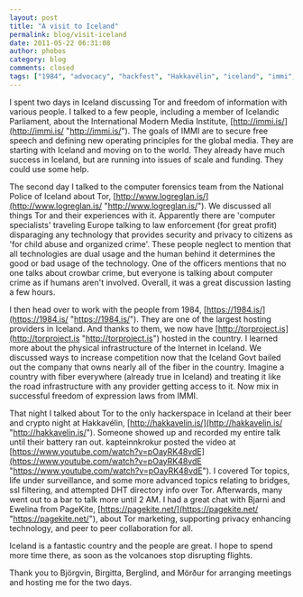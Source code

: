 ```yaml
---
layout: post
title: "A visit to Iceland"
permalink: blog/visit-iceland
date: 2011-05-22 06:31:08
author: phobos
category: blog
comments: closed
tags: ["1984", "advocacy", "hackfest", "Hakkavélin", "iceland", "immi", "law enforcement", "pagekite", "tor fans", "volcanoes"]
---
```


I spent two days in Iceland discussing Tor and freedom of information with various people. I talked to a few people, including a member of Icelandic Parliament, about the International Modern Media Institute, [http://immi.is/](http://immi.is/ "http://immi.is/"). The goals of IMMI are to secure free speech and defining new operating principles for the global media. They are starting with Iceland and moving on to the world. They already have much success in Iceland, but are running into issues of scale and funding. They could use some help.

The second day I talked to the computer forensics team from the National Police of Iceland about Tor, [http://www.logreglan.is/](http://www.logreglan.is/ "http://www.logreglan.is/"). We discussed all things Tor and their experiences with it. Apparently there are 'computer specialists' traveling Europe talking to law enforcement (for great profit) disparaging any technology that provides security and privacy to citizens as 'for child abuse and organized crime'. These people neglect to mention that all technologies are dual usage and the human behind it determines the good or bad usage of the technology. One of the officers mentions that no one talks about crowbar crime, but everyone is talking about computer crime as if humans aren't involved. Overall, it was a great discussion lasting a few hours.

I then head over to work with the people from 1984, [https://1984.is/](https://1984.is/ "https://1984.is/"). They are one of the largest hosting providers in Iceland. And thanks to them, we now have [http://torproject.is](http://torproject.is "http://torproject.is") hosted in the country. I learned more about the physical infrastructure of the Internet in Iceland. We discussed ways to increase competition now that the Iceland Govt bailed out the company that owns nearly all of the fiber in the country. Imagine a country with fiber everywhere (already true in Iceland) and treating it like the road infrastructure with any provider getting access to it. Now mix in successful freedom of expression laws from IMMI.

That night I talked about Tor to the only hackerspace in Iceland at their beer and crypto night at Hakkavélin, [http://hakkavelin.is/](http://hakkavelin.is/ "http://hakkavelin.is/"). Someone showed up and recorded my entire talk until their battery ran out. kapteinnkrokur posted the video at [https://www.youtube.com/watch?v=pOayRK48vdE](https://www.youtube.com/watch?v=pOayRK48vdE "https://www.youtube.com/watch?v=pOayRK48vdE"). I covered Tor topics, life under surveillance, and some more advanced topics relating to bridges, ssl filtering, and attempted DHT directory info over Tor. Afterwards, many went out to a bar to talk more until 2 AM. I had a great chat with Bjarni and Ewelina from PageKite, [https://pagekite.net/](https://pagekite.net/ "https://pagekite.net/"), about Tor marketing, supporting privacy enhancing technology, and peer to peer collaboration for all.

Iceland is a fantastic country and the people are great. I hope to spend more time there, as soon as the volcanoes stop disrupting flights.

Thank you to Björgvin, Birgitta, Berglind, and Mörður for arranging meetings and hosting me for the two days.
